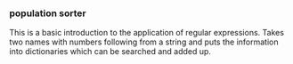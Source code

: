 ### population sorter
This is a basic introduction to the application of regular expressions.
Takes two names with numbers following from a string and puts the information
into dictionaries which can be searched and added up.
